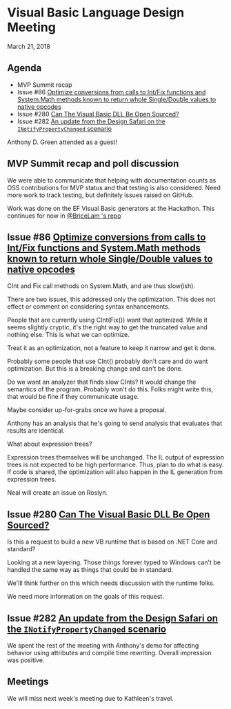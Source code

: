 # Visual Basic Language Design Meeting

March 21, 2018

## Agenda

* MVP Summit recap
* Issue #86 [Optimize conversions from calls to Int/Fix functions and System.Math methods known to return whole Single/Double values to native opcodes](https://github.com/dotnet/vblang/issues/86)
* Issue #280 [Can The Visual Basic DLL Be Open Sourced?](https://github.com/dotnet/vblang/issues/280)
* Issue #282 [An update from the Design Safari on the `INotifyPropertyChanged` scenario](https://github.com/dotnet/vblang/issues/282)

Anthony D. Green attended as a guest!

## MVP Summit recap and poll discussion

We were able to communicate that helping with documentation counts as OSS contributions for MVP status and that testing is also considered. Need more work to track testing, but definitely issues raised on GitHub.

Work was done on the EF Visual Basic generators at the Hackathon. This continues for now in [@BriceLam 's repo](https://github.com/bricelam/EFCore.VisualBasic)


## Issue #86 [Optimize conversions from calls to Int/Fix functions and System.Math methods known to return whole Single/Double values to native opcodes](https://github.com/dotnet/vblang/issues/86)

CInt and Fix call methods on System.Math, and are thus slow(ish).

There are two issues, this addressed only the optimization. This does not effect or comment on considering syntax enhancements.

People that are currently using CInt(Fix()) want that optimized. While it seems slightly cryptic, it's the right way to get the truncated value and nothing else. This is what we can optimize.

Treat it as an optimization, not a feature to keep it narrow and get it done.

Probably some people that use CInt() probably don't care and do want optimization. But this is a breaking change and can't be done.

Do we want an analyzer that finds slow CInts? It would change the semantics of the program. Probably won't do this. Folks might write this, that would be fine if they communicate usage. 

Maybe consider up-for-grabs once we have a proposal.

Anthony has an analysis that he's going to send analysis that evaluates that results are identical.

What about expression trees?

Expression trees themselves will be unchanged. The IL output of expression trees is not expected to be high performance. Thus, plan to do what is easy. If code is shared, the optimization will also happen in the IL generation from expression trees.

Neal will create an issue on Roslyn.

## Issue #280 [Can The Visual Basic DLL Be Open Sourced?](https://github.com/dotnet/vblang/issues/280)

Is this a request to build a new VB runtime that is based on .NET Core and standard?

Looking at a new layering. Those things forever typed to Windows can't be handled the same way as things that could be in standard.

We'lll think further on this which needs discussion with the runtime folks.

We need more information on the goals of this request.

## Issue #282 [An update from the Design Safari on the `INotifyPropertyChanged` scenario](https://github.com/dotnet/vblang/issues/282)

We spent the rest of the meeting with Anthony's demo for affecting behavior using attributes and compile time rewriting. Overall impression was positive. 

## Meetings

We will miss next week's meeting due to Kathleen's travel. 